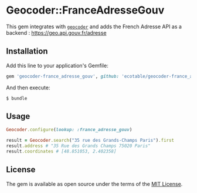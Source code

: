 # Geocoder::FranceAdresseGouv

This gem integrates with [`geocoder`](https://github.com/alexreisner/geocoder) and adds the French Adresse API as a backend : https://geo.api.gouv.fr/adresse


## Installation

Add this line to your application's Gemfile:

```ruby
gem 'geocoder-france_adresse_gouv', github: 'ecotable/geocoder-france_adresse_gouv'
```

And then execute:

    $ bundle

## Usage

```ruby
Geocoder.configure(lookup: :france_adresse_gouv)

result = Geocoder.search("35 rue des Grands-Champs Paris").first
result.address # "35 Rue des Grands Champs 75020 Paris"
result.coordinates # [48.851053, 2.402358]
```

## License

The gem is available as open source under the terms of the [MIT License](https://opensource.org/licenses/MIT).
